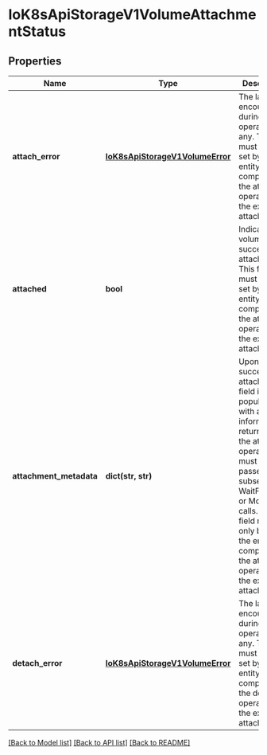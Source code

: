 # IoK8sApiStorageV1VolumeAttachmentStatus

## Properties
Name | Type | Description | Notes
------------ | ------------- | ------------- | -------------
**attach_error** | [**IoK8sApiStorageV1VolumeError**](IoK8sApiStorageV1VolumeError.md) | The last error encountered during attach operation, if any. This field must only be set by the entity completing the attach operation, i.e. the external-attacher. | [optional] 
**attached** | **bool** | Indicates the volume is successfully attached. This field must only be set by the entity completing the attach operation, i.e. the external-attacher. | 
**attachment_metadata** | **dict(str, str)** | Upon successful attach, this field is populated with any information returned by the attach operation that must be passed into subsequent WaitForAttach or Mount calls. This field must only be set by the entity completing the attach operation, i.e. the external-attacher. | [optional] 
**detach_error** | [**IoK8sApiStorageV1VolumeError**](IoK8sApiStorageV1VolumeError.md) | The last error encountered during detach operation, if any. This field must only be set by the entity completing the detach operation, i.e. the external-attacher. | [optional] 

[[Back to Model list]](../README.md#documentation-for-models) [[Back to API list]](../README.md#documentation-for-api-endpoints) [[Back to README]](../README.md)


